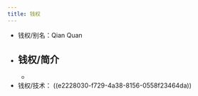 ```yaml
---
title: 钱权
---
```


- 钱权/别名：Qian Quan
- 钱权/简介
	-
	-
- 钱权/技术： ((e2228030-f729-4a38-8156-0558f23464da))